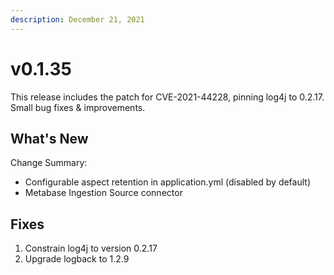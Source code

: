```yaml
---
description: December 21, 2021
---
```


# v0.1.35

This release includes the patch for CVE-2021-44228, pinning log4j to 0.2.17. Small bug fixes & improvements.

## What's New

Change Summary:&#x20;

* Configurable aspect retention in application.yml (disabled by default)
* Metabase Ingestion Source connector

## Fixes

1. Constrain log4j to version 0.2.17
2. Upgrade logback to 1.2.9

